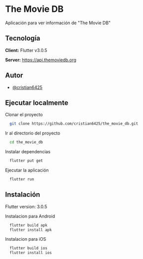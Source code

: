 # The Movie DB

Aplicación para ver información de "The Movie DB"


## Tecnología

**Client:** Flutter v3.0.5

**Server:** https://api.themoviedb.org


## Autor

- [@cristian6425](https://github.com/cristian6425/the_movie_db.git)



## Ejecutar localmente

Clonar el proyecto

```bash
  git clone https://github.com/cristian6425/the_movie_db.git
```

Ir al directorio del proyecto

```bash
  cd the_movie_db
```

Instalar dependencias

```bash
  flutter put get
```

Ejecutar la aplicación

```bash
  flutter run
```


## Instalación

Flutter version: 3.0.5

Instalacion para Android
```bash
  flutter build apk
  flutter install apk
```

Instalacion para iOS
```bash
  flutter build ios
  flutter install ios
```
